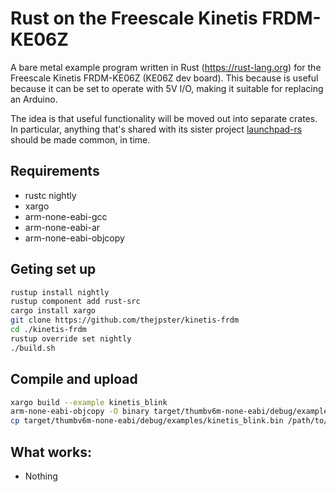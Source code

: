 # Rust on the Freescale Kinetis FRDM-KE06Z

A bare metal example program written in Rust (https://rust-lang.org) for the Freescale Kinetis FRDM-KE06Z (KE06Z dev board). This because is useful because it can be set to operate with 5V I/O, making it suitable for replacing an Arduino.

The idea is that useful functionality will be moved out into separate crates. In particular, anything that's shared with its sister project [launchpad-rs](https://github.com/thejpster/launchpad-rs) should be made common, in time.

## Requirements

* rustc nightly
* xargo
* arm-none-eabi-gcc
* arm-none-eabi-ar
* arm-none-eabi-objcopy

## Geting set up

```bash
rustup install nightly
rustup component add rust-src
cargo install xargo
git clone https://github.com/thejpster/kinetis-frdm
cd ./kinetis-frdm
rustup override set nightly
./build.sh
```

## Compile and upload

```bash
xargo build --example kinetis_blink
arm-none-eabi-objcopy -O binary target/thumbv6m-none-eabi/debug/examples/kinetis_blink target/thumbv6m-none-eabi/debug/examples/kinetis_blink.bin
cp target/thumbv6m-none-eabi/debug/examples/kinetis_blink.bin /path/to/mass/storage
```

## What works:

* Nothing
